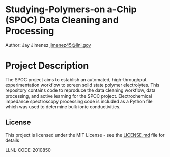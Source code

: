 # Studying-Polymers-on a-Chip (SPOC) Data Cleaning and Processing
Author: Jay Jimenez jimenez45@llnl.gov

# Project Description

The SPOC project aims to establish an automated, high-throughput experimentation workflow to screen solid state polymer electrolytes. This repository contains code to reproduce the data cleaning workflow, data processing, and active learning for the SPOC project. Electrochemical impedance spectroscopy processing code is included as a Python file which was used to determine bulk ionic conductivities.

## License

This project is licensed under the MIT License - see the [LICENSE.md](LICENSE.md) file for details

LLNL-CODE-2010850
